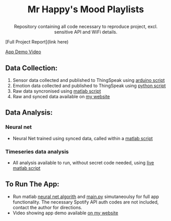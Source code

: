# <p align="center"> Mr Happy's Mood Playlists
<p align="center">Repository containing all code necessary to reproduce project, excl. sensitive API and WiFi details. 

[Full Project Report](link here)
 
[App Demo Video](http://www.higoralves.com/mr-happy-app)


<h2>Data Collection:</h2>

1. Sensor data collected and published to ThingSpeak using [arduino script](https://github.com/higorfelipe2/DE4_SIoT/blob/main/2%20-%20sensor_data_to_thingspeak/Final/sensing-and-publishing-ecg.ino)
2. Emotion data collected and published to ThingSpeak using [python script](https://github.com/higorfelipe2/DE4_SIoT/blob/main/1%20-%20emotions_to_thingspeak/Data%20log%20before%20stream%20(1Hz)/webcam-local_folder-emotions-thingspeak.py)
3. Raw data syncronised using [matlab script](https://github.com/higorfelipe2/DE4_SIoT/blob/main/4%20-%20matlab_neural_net/SyncronizeData.m)
4. Raw and synced data available on [my website](https://www.higoralves.com/mr-happy-app)

<h2>Data Analysis:</h2>

<h3>Neural net</h3>

* Neural Net trained using synced data, called within a [matlab script](https://github.com/higorfelipe2/DE4_SIoT/blob/main/4%20-%20matlab_neural_net/make_neural_net.mlx)

<h3>Timeseries data analysis</h3>

* All analysis available to run, without secret code needed, using [live matlab script](https://github.com/higorfelipe2/DE4_SIoT/blob/main/3%20-%20data_analysis/data_analysis.mlx)


<h2>To Run The App:</h2>

* Run matlab [neural net algorith](https://github.com/higorfelipe2/DE4_SIoT/blob/main/4%20-%20matlab_neural_net/use_neural_net.mlx)
 and [main.py](https://github.com/higorfelipe2/DE4_SIoT/blob/main/5%20-%20web-app/main.py) simutaneoulsy for full app functionality.
The necessary Spotify API auth codes are not included, contact the author for directions.
* Video showing app demo available [on my website](https://www.higoralves.com/mr-happy-app)
 

